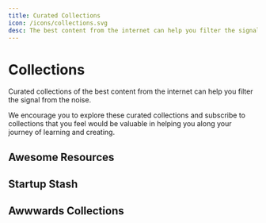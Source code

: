 ```yaml
---
title: Curated Collections
icon: /icons/collections.svg
desc: The best content from the internet can help you filter the signal from the noise.
---
```


# Collections

Curated collections of the best content from the internet can help you filter the signal from the noise.

We encourage you to explore these curated collections and subscribe to collections that you feel would be valuable in helping you along your journey of learning and creating.

## Awesome Resources

<grid-1-x-2 link="https://github.com/sindresorhus/awesome" button="Explore!" img-src="https://github.com/sindresorhus/awesome/raw/master/media/logo.png" desc="Awesome collections on Github are a a curation effort by users on Github to recognize the best resources around the internet. You'll find awesome collections for topics ranging from web development to mind-expanding books."></grid-1-x-2>

## Startup Stash

<grid-1-x-2 link="https://startupstash.com/" button="Explore!" :reversed="false" img-src="https://startupstash.com/wp-content/uploads/2020/02/startupstash-icon-90x90-1.png" desc="A curated directory of tools and resources to build your startup. Whether you are looking for a design or project management tool, or you need help with drawing up a contract or creating a P&L, you can find just about any tool you’ll ever need on Startup Stash."></grid-1-x-2>

## Awwwards Collections

<grid-1-x-2 link="https://www.awwwards.com/collections/" button="Explore!" desc="Awwwards curates collections of resources for inspiration, UI/UX, Web Technologies, and more!" img-src="https://pbs.twimg.com/profile_images/1209449339225071618/jOafELQ4_400x400.png"></grid-1-x-2>
